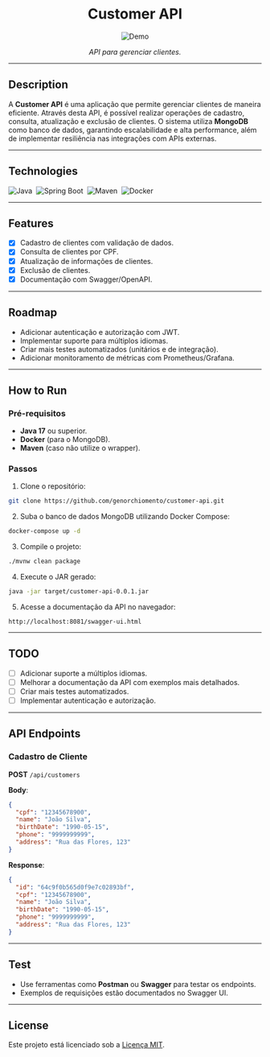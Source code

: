 
<h1 align="center">
  Customer API
</h1>

<p align="center">
<img align="center" src="https://img.shields.io/static/v1?label=Type&message=Demo&color=8257E5&labelColor=000000" alt="Demo"/>
</p>

<p align="center">
  <i>API para gerenciar clientes.</i>
</p>

---

## Description

A **Customer API** é uma aplicação que permite gerenciar clientes de maneira eficiente. Através desta API, é possível realizar operações de cadastro, consulta, atualização e exclusão de clientes. O sistema utiliza **MongoDB** como banco de dados, garantindo escalabilidade e alta performance, além de implementar resiliência nas integrações com APIs externas.

---

## Technologies

![Java](https://img.shields.io/badge/java-%23ED8B00.svg?style=for-the-badge&logo=java&logoColor=white)&nbsp;
![Spring Boot](https://img.shields.io/badge/springboot-%236DB33F.svg?style=for-the-badge&logo=springboot&logoColor=white)&nbsp;
![Maven](https://img.shields.io/badge/maven-%23C71A36.svg?style=for-the-badge&logo=apachemaven&logoColor=white)&nbsp;
![Docker](https://img.shields.io/badge/docker-%230db7ed.svg?style=for-the-badge&logo=docker&logoColor=white)&nbsp;

---

## Features

- [x] Cadastro de clientes com validação de dados.
- [x] Consulta de clientes por CPF.
- [x] Atualização de informações de clientes.
- [x] Exclusão de clientes.
- [x] Documentação com Swagger/OpenAPI.

---

## Roadmap

- Adicionar autenticação e autorização com JWT.
- Implementar suporte para múltiplos idiomas.
- Criar mais testes automatizados (unitários e de integração).
- Adicionar monitoramento de métricas com Prometheus/Grafana.

---

## How to Run

### Pré-requisitos

- **Java 17** ou superior.
- **Docker** (para o MongoDB).
- **Maven** (caso não utilize o wrapper).

### Passos

1. Clone o repositório:

```bash
git clone https://github.com/genorchiomento/customer-api.git
```

2. Suba o banco de dados MongoDB utilizando Docker Compose:

```bash
docker-compose up -d
```

3. Compile o projeto:

```bash
./mvnw clean package
```

4. Execute o JAR gerado:

```bash
java -jar target/customer-api-0.0.1.jar
```

5. Acesse a documentação da API no navegador:

```
http://localhost:8081/swagger-ui.html
```

---

## TODO

- [ ] Adicionar suporte a múltiplos idiomas.
- [ ] Melhorar a documentação da API com exemplos mais detalhados.
- [ ] Criar mais testes automatizados.
- [ ] Implementar autenticação e autorização.

---

## API Endpoints

### **Cadastro de Cliente**

**POST** `/api/customers`

**Body**:
```json
{
  "cpf": "12345678900",
  "name": "João Silva",
  "birthDate": "1990-05-15",
  "phone": "9999999999",
  "address": "Rua das Flores, 123"
}
```

**Response**:
```json
{
  "id": "64c9f0b565d0f9e7c02893bf",
  "cpf": "12345678900",
  "name": "João Silva",
  "birthDate": "1990-05-15",
  "phone": "9999999999",
  "address": "Rua das Flores, 123"
}
```

---

## Test

- Use ferramentas como **Postman** ou **Swagger** para testar os endpoints.
- Exemplos de requisições estão documentados no Swagger UI.

---

## License

Este projeto está licenciado sob a [Licença MIT](LICENSE).
